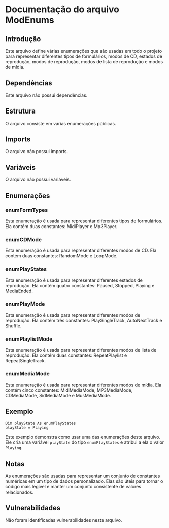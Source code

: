 # Documentação do arquivo ModEnums

## Introdução

Este arquivo define várias enumerações que são usadas em todo o projeto para representar diferentes tipos de formulários, modos de CD, estados de reprodução, modos de reprodução, modos de lista de reprodução e modos de mídia.

## Dependências

Este arquivo não possui dependências.

## Estrutura

O arquivo consiste em várias enumerações públicas.

## Imports

O arquivo não possui imports.

## Variáveis

O arquivo não possui variáveis.

## Enumerações

### enumFormTypes

Esta enumeração é usada para representar diferentes tipos de formulários. Ela contém duas constantes: MidiPlayer e Mp3Player.

### enumCDMode

Esta enumeração é usada para representar diferentes modos de CD. Ela contém duas constantes: RandomMode e LoopMode.

### enumPlayStates

Esta enumeração é usada para representar diferentes estados de reprodução. Ela contém quatro constantes: Paused, Stopped, Playing e MediaEnded.

### enumPlayMode

Esta enumeração é usada para representar diferentes modos de reprodução. Ela contém três constantes: PlaySingleTrack, AutoNextTrack e Shuffle.

### enumPlaylistMode

Esta enumeração é usada para representar diferentes modos de lista de reprodução. Ela contém duas constantes: RepeatPlaylist e RepeatSingleTrack.

### enumMediaMode

Esta enumeração é usada para representar diferentes modos de mídia. Ela contém cinco constantes: MidiMediaMode, MP3MediaMode, CDMediaMode, SidMediaMode e MusMediaMode.

## Exemplo

```vba
Dim playState As enumPlayStates
playState = Playing
```

Este exemplo demonstra como usar uma das enumerações deste arquivo. Ele cria uma variável `playState` do tipo `enumPlayStates` e atribui a ela o valor `Playing`.

## Notas

As enumerações são usadas para representar um conjunto de constantes numéricas em um tipo de dados personalizado. Elas são úteis para tornar o código mais legível e manter um conjunto consistente de valores relacionados.

## Vulnerabilidades

Não foram identificadas vulnerabilidades neste arquivo.